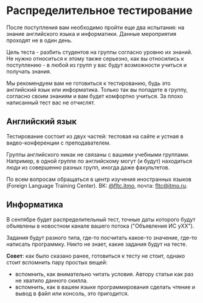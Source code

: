 # Распределительное тестирование

После поступления вам необходимо пройти еще два испытания: на знание английского языка и информатики. Данные мероприятия проходят не в один день. 

Цель теста - разбить студентов на группы согласно уровню их знаний. Не нужно относиться к этому также серьезно, как вы относились к поступлению - в любой из групп у вас будут возможности учиться и получать знания.

Мы рекомендуем вам не готовиться к тестированию, будь это английский язык или информатика. Только так вы попадете в группу, согласно своим знаниям и вам будет комфортно учиться. За плохо написанный тест вас не отчислят.

## Английский язык

Тестирование состоит из двух частей: тестовая на сайте и устная в видео-конференции с преподавателем.

Группы английского никак не связаны с вашими учебными группами. Например, в одной группе по английскому могут (и будут) находиться люди из совершенно разных групп, иногда даже факультетов. 

По всем вопросам обращаться в центр изучения иностранных языков (Foreign Language Training Center). ВК: [@fltc.itmo](https://vk.com/fltc.itmo), почта: fltc@itmo.ru.

## Информатика

В сентябре будет распределительный тест, точные даты которого будут объявлены в новостном канале вашего потока ("Объявления ИС yXX"). 

Задания будут разного типа, где-то посчитать какое-то значение, где-то написать программку. Никто не знает, какие задания будут на тесте.

**Совет**: как было сказано ранее, готовиться к тесту не стоит, однако стоит вспомнить пару простых вещей:
- вспомнить, как внимательно читать условия. Автору статьи как раз не хватило данного скилла.
- вспомнить, как в вашем языке программирования сделать чтение и вывод в файл или консоль, это пригодится.
